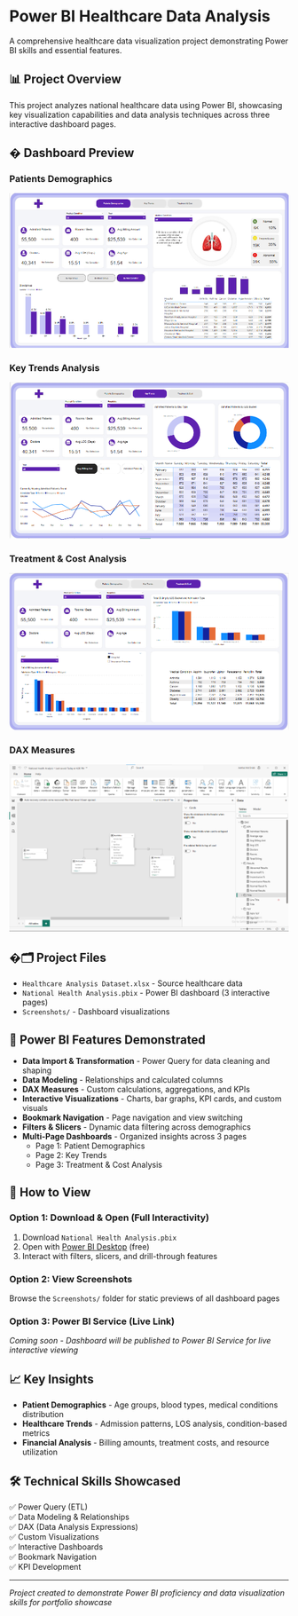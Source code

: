 # Power BI Healthcare Data Analysis

A comprehensive healthcare data visualization project demonstrating Power BI skills and essential features.

## 📊 Project Overview
This project analyzes national healthcare data using Power BI, showcasing key visualization capabilities and data analysis techniques across three interactive dashboard pages.

## �️ Dashboard Preview

### Patients Demographics
![Patient Demographics](Screenshots/patientdemographics.png)

### Key Trends Analysis
![Key Trends](Screenshots/key_trends.png)

### Treatment & Cost Analysis
![Billing & Cost](Screenshots/billingcost.png)

### DAX Measures
![DAX Formulas](Screenshots/PowerBIDax.png)

## �🗂️ Project Files
- `Healthcare Analysis Dataset.xlsx` - Source healthcare data
- `National Health Analysis.pbix` - Power BI dashboard (3 interactive pages)
- `Screenshots/` - Dashboard visualizations

## 🎯 Power BI Features Demonstrated
- **Data Import & Transformation** - Power Query for data cleaning and shaping
- **Data Modeling** - Relationships and calculated columns
- **DAX Measures** - Custom calculations, aggregations, and KPIs
- **Interactive Visualizations** - Charts, bar graphs, KPI cards, and custom visuals
- **Bookmark Navigation** - Page navigation and view switching
- **Filters & Slicers** - Dynamic data filtering across demographics
- **Multi-Page Dashboards** - Organized insights across 3 pages
  - Page 1: Patient Demographics
  - Page 2: Key Trends
  - Page 3: Treatment & Cost Analysis

## 🚀 How to View

### Option 1: Download & Open (Full Interactivity)
1. Download `National Health Analysis.pbix`
2. Open with [Power BI Desktop](https://powerbi.microsoft.com/desktop/) (free)
3. Interact with filters, slicers, and drill-through features

### Option 2: View Screenshots
Browse the `Screenshots/` folder for static previews of all dashboard pages

### Option 3: Power BI Service (Live Link)
*Coming soon - Dashboard will be published to Power BI Service for live interactive viewing*

## 📈 Key Insights
- **Patient Demographics** - Age groups, blood types, medical conditions distribution
- **Healthcare Trends** - Admission patterns, LOS analysis, condition-based metrics
- **Financial Analysis** - Billing amounts, treatment costs, and resource utilization

## 🛠️ Technical Skills Showcased
✅ Power Query (ETL)  
✅ Data Modeling & Relationships  
✅ DAX (Data Analysis Expressions)  
✅ Custom Visualizations  
✅ Interactive Dashboards  
✅ Bookmark Navigation  
✅ KPI Development  

---
*Project created to demonstrate Power BI proficiency and data visualization skills for portfolio showcase*
